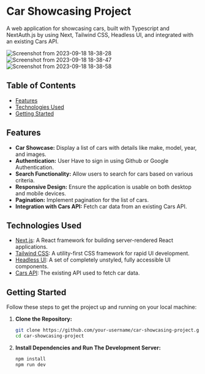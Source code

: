 # Car Showcasing Project

A web application for showcasing cars, built with Typescript and NextAuth.js by using Next, Tailwind CSS, Headless UI, and integrated with an existing Cars API.

![Screenshot from 2023-09-18 18-38-28](https://github.com/mmounib/Car-Showcasing-App/assets/93907293/4b742b63-96d4-4e75-869f-9f7d207720aa)
![Screenshot from 2023-09-18 18-38-47](https://github.com/mmounib/Car-Showcasing-App/assets/93907293/156cce67-4fa4-433d-a00a-3aa50db29cb8)
![Screenshot from 2023-09-18 18-38-58](https://github.com/mmounib/Car-Showcasing-App/assets/93907293/8bf02585-e573-49e2-ab20-5cee37f1ed69)
## Table of Contents

- [Features](#features)
- [Technologies Used](#technologies-used)
- [Getting Started](#getting-started)

## Features

- **Car Showcase:** Display a list of cars with details like make, model, year, and images.
- **Authentication:** User Have to sign in using Github or Google Authentication.
- **Search Functionality:** Allow users to search for cars based on various criteria.
- **Responsive Design:** Ensure the application is usable on both desktop and mobile devices.
- **Pagination:** Implement pagination for the list of cars.
- **Integration with Cars API:** Fetch car data from an existing Cars API.

## Technologies Used

- [Next.js](https://nextjs.org/): A React framework for building server-rendered React applications.
- [Tailwind CSS](https://tailwindcss.com/): A utility-first CSS framework for rapid UI development.
- [Headless UI](https://headlessui.dev/): A set of completely unstyled, fully accessible UI components.
- [Cars API](https://example-cars-api.com): The existing API used to fetch car data.

## Getting Started

Follow these steps to get the project up and running on your local machine:

1. **Clone the Repository:** 
   ```bash
   git clone https://github.com/your-username/car-showcasing-project.git
   cd car-showcasing-project
2. **Install Dependencies and Run The Development Server:** 
   ```bash
   npm install
   npm run dev

